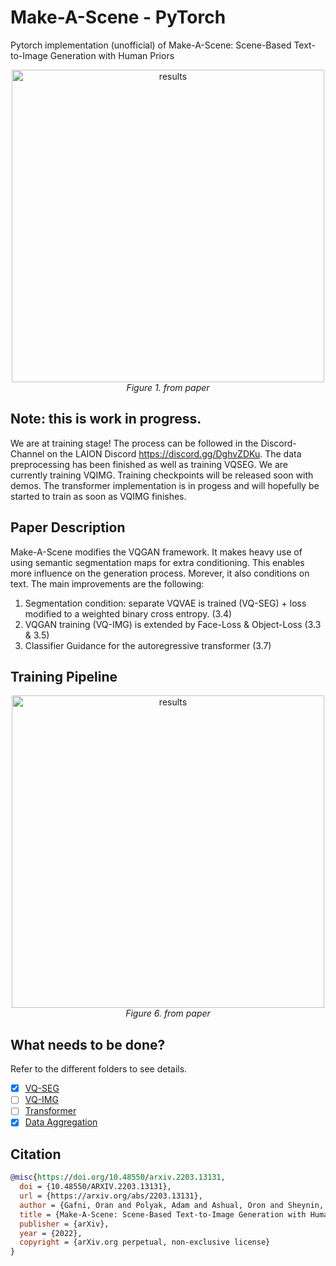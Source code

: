 # Make-A-Scene - PyTorch
Pytorch implementation (unofficial) of Make-A-Scene: Scene-Based Text-to-Image Generation with Human Priors

<p align="center">
<img width="500" alt="results" src="https://user-images.githubusercontent.com/61938694/160241766-38daac29-6d07-4ff3-97ac-5b0f56e17271.png">
<em>Figure 1. from paper</em>
</p>

## Note: this is work in progress. 
We are at training stage! The process can be followed in the Discord-Channel on the LAION Discord https://discord.gg/DghvZDKu.
The data preprocessing has been finished as well as training VQSEG. We are currently training VQIMG. Training checkpoints will be released soon with demos.
The transformer implementation is in progess and will hopefully be started to train as soon as VQIMG finishes.

## Paper Description
Make-A-Scene modifies the VQGAN framework. It makes heavy use of using semantic segmentation maps for extra conditioning. This enables more influence on the generation process. Morever, it also conditions on text. The main improvements are the following:
1. Segmentation condition: separate VQVAE is trained (VQ-SEG) + loss modified to a weighted binary cross entropy. (3.4)
2. VQGAN training (VQ-IMG) is extended by Face-Loss & Object-Loss (3.3 & 3.5)
3. Classifier Guidance for the autoregressive transformer (3.7)

## Training Pipeline
<p align="center">
<img width="500" alt="results" src="https://user-images.githubusercontent.com/61938694/160242667-fd82b900-b2df-4ffb-9cee-54660e502944.png">
<em>Figure 6. from paper</em>
</p>

## What needs to be done?
Refer to the different folders to see details.
- [X] [VQ-SEG](https://github.com/CasualGANPapers/Make-A-Scene/tree/main/VQ-SEG)
- [ ] [VQ-IMG](https://github.com/CasualGANPapers/Make-A-Scene/tree/main/VQ-IMG)
- [ ] [Transformer]()
- [X] [Data Aggregation](https://github.com/CasualGANPapers/Make-A-Scene/tree/main/Data)

## Citation
```bibtex
@misc{https://doi.org/10.48550/arxiv.2203.13131,
  doi = {10.48550/ARXIV.2203.13131},
  url = {https://arxiv.org/abs/2203.13131},
  author = {Gafni, Oran and Polyak, Adam and Ashual, Oron and Sheynin, Shelly and Parikh, Devi and Taigman, Yaniv},
  title = {Make-A-Scene: Scene-Based Text-to-Image Generation with Human Priors},
  publisher = {arXiv},
  year = {2022},
  copyright = {arXiv.org perpetual, non-exclusive license}
}
```
